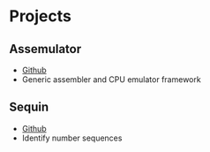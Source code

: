
# Projects


## Assemulator

- [Github](https://github.com/chariotsofiron/assemulator)
- Generic assembler and CPU emulator framework


## Sequin

- [Github](https://github.com/chariotsofiron/sequin)
- Identify number sequences



